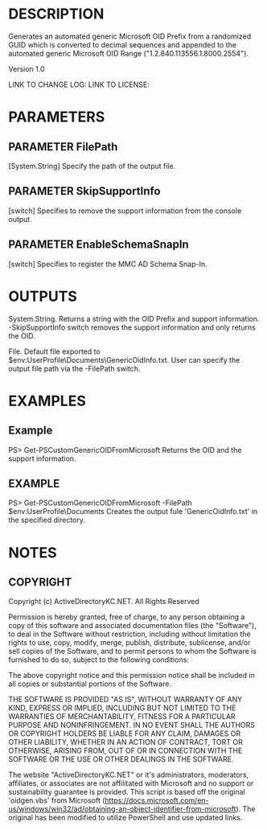 # DESCRIPTION
Generates an automated generic Microsoft OID Prefix from a randomized GUID which is converted 
to decimal sequences and appended to the automated generic Microsoft OID Range ("1.2.840.113556.1.8000.2554").

Version 1.0

LINK TO CHANGE LOG: 
LINK TO LICENSE: 

# PARAMETERS
## PARAMETER FilePath
[System.String] Specify the path of the output file. 

## PARAMETER SkipSupportInfo
[switch] Specifies to remove the support information from the console output.

## PARAMETER EnableSchemaSnapIn
[switch] Specifies to register the MMC AD Schema Snap-In.

# OUTPUTS
System.String. Returns a string with the OID Prefix and support information. -SkipSupportInfo switch 
removes the support information and only returns the OID.

File. Default file exported to $env:UserProfile\Documents\GenericOidInfo.txt. User can specify the output file path 
via the -FilePath switch. 

# EXAMPLES
## Example
PS> Get-PSCustomGenericOIDFromMicrosoft
Returns the OID and the support information.

## EXAMPLE
PS> Get-PSCustomGenericOIDFromMicrosoft -FilePath $env:UserProfile\Documents
Creates the output fule 'GenericOidInfo.txt' in the specified directory. 

# NOTES
## COPYRIGHT
Copyright (c) ActiveDirectoryKC.NET. All Rights Reserved

Permission is hereby granted, free of charge, to any person obtaining
a copy of this software and associated documentation files (the
"Software"), to deal in the Software without restriction, including
without limitation the rights to use, copy, modify, merge, publish,
distribute, sublicense, and/or sell copies of the Software, and to
permit persons to whom the Software is furnished to do so, subject to
the following conditions:

The above copyright notice and this permission notice shall be
included in all copies or substantial portions of the Software.

THE SOFTWARE IS PROVIDED "AS IS", WITHOUT WARRANTY OF ANY KIND,
EXPRESS OR IMPLIED, INCLUDING BUT NOT LIMITED TO THE WARRANTIES OF
MERCHANTABILITY, FITNESS FOR A PARTICULAR PURPOSE AND
NONINFRINGEMENT. IN NO EVENT SHALL THE AUTHORS OR COPYRIGHT HOLDERS BE
LIABLE FOR ANY CLAIM, DAMAGES OR OTHER LIABILITY, WHETHER IN AN ACTION
OF CONTRACT, TORT OR OTHERWISE, ARISING FROM, OUT OF OR IN CONNECTION
WITH THE SOFTWARE OR THE USE OR OTHER DEALINGS IN THE SOFTWARE.

The website "ActiveDirectoryKC.NET" or it's administrators, moderators, affiliates, or associates are not affilitated with Microsoft 
and no support or sustainability guarantee is provided. This script is based off the original 'oidgen.vbs' from Microsoft 
(https://docs.microsoft.com/en-us/windows/win32/ad/obtaining-an-object-identifier-from-microsoft). The original has been modified to utilize 
PowerShell and use updated links. 